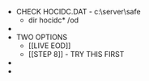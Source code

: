 - CHECK HOCIDC.DAT - c:\server\safe
	- dir hocidc* /od
-
- TWO OPTIONS
	- [[LIVE EOD]]
	- [[STEP 8]] - TRY THIS FIRST
-
-